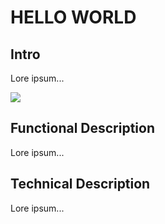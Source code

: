 # HELLO WORLD

## Intro

Lore ipsum...

![](https://memegenerator.net/img/instances/74864420/hello-world.jpg)

## Functional Description

Lore ipsum...

## Technical Description

Lore ipsum...
